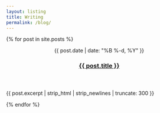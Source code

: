 ```yaml
---
layout: listing
title: Writing
permalink: /blog/
---
```


{% for post in site.posts %}
<article>
  <header>
    <time datetime="{{ post.date }}">
      {{ post.date | date: "%B %-d, %Y" }}
    </time>
    <a href="{{ post.url | prepend: site.baseurl }}">
      <h3>{{ post.title }}</h3>
    </a>
  </header>
  <p>
    {{ post.excerpt | strip_html | strip_newlines | truncate: 300 }}
  </p>
</article>
{% endfor %}
